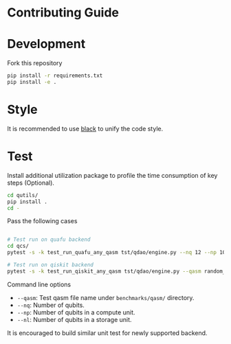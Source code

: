 # Contributing Guide

# Development
Fork this repository
```bash
pip install -r requirements.txt
pip install -e .
```

# Style
It is recommended to use [black](https://black.readthedocs.io/en/stable/) to unify the code style.

# Test

Install additional utilization package to profile the time consumption of key steps (Optional).
```bash
cd qutils/
pip install .
cd -
```

Pass the following cases
```bash

# Test run on quafu backend
cd qcs/
pytest -s -k test_run_quafu_any_qasm tst/qdao/engine.py --nq 12 --np 10 --nl 8 --qasm random_12_9_max_operands_2_gen.qasm

# Test run on qiskit backend
pytest -s -k test_run_qiskit_any_qasm tst/qdao/engine.py --qasm random_12_9_max_operands_2_gen.qasm --nq 12 --np 10 --nl 8
```

Command line options

 - `--qasm`: Test qasm file name under `benchmarks/qasm/` directory.
 - `--nq`: Number of qubits.
 - `--np`: Number of qubits in a compute unit.
 - `--nl`: Number of qubits in a storage unit.

It is encouraged to build similar unit test for newly supported backend. 
<!--stackedit_data:
eyJoaXN0b3J5IjpbLTEzOTYwMTkzODEsMjA5MDIyNjA4OCwxOD
g5OTI0OTUyXX0=
-->